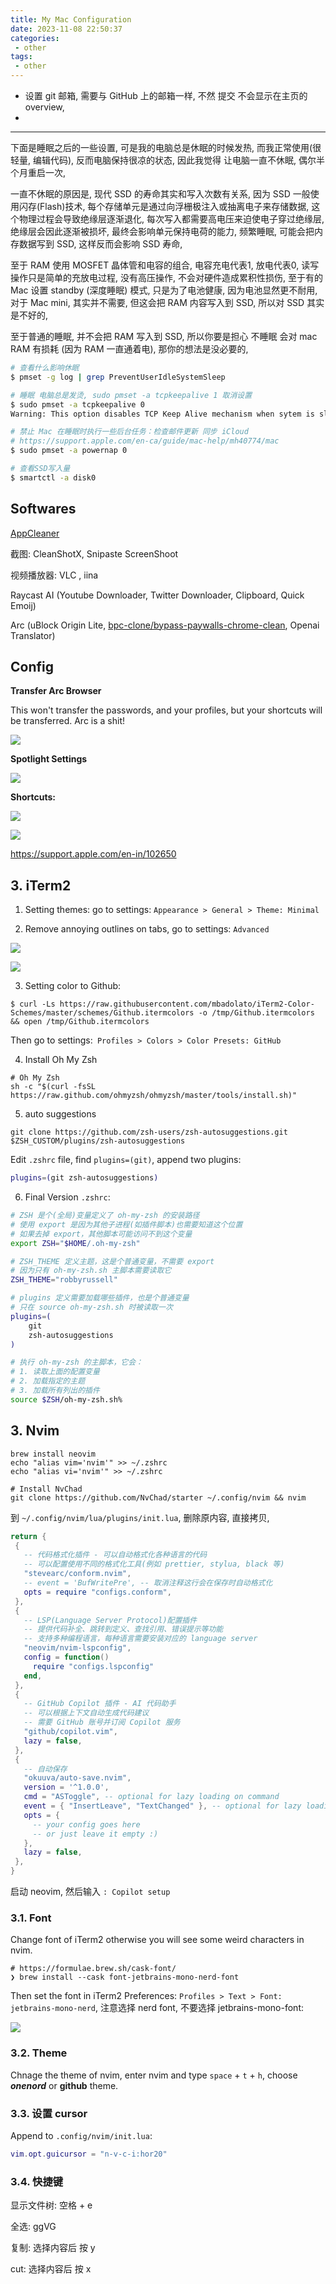 ```yaml
---
title: My Mac Configuration
date: 2023-11-08 22:50:37
categories:
 - other
tags:
 - other
---
```


- 设置 git 邮箱, 需要与 GitHub 上的邮箱一样, 不然 提交 不会显示在主页的 overview, 
- 

---

下面是睡眠之后的一些设置, 可是我的电脑总是休眠的时候发热, 而我正常使用(很轻量, 编辑代码), 反而电脑保持很凉的状态, 因此我觉得 让电脑一直不休眠, 偶尔半个月重启一次, 

一直不休眠的原因是, 现代 SSD 的寿命其实和写入次数有关系, 因为 SSD 一般使用闪存(Flash)技术, 每个存储单元是通过向浮栅极注入或抽离电子来存储数据, 这个物理过程会导致绝缘层逐渐退化, 每次写入都需要高电压来迫使电子穿过绝缘层, 绝缘层会因此逐渐被损坏, 最终会影响单元保持电荷的能力, 频繁睡眠, 可能会把内存数据写到 SSD, 这样反而会影响 SSD 寿命, 

至于 RAM 使用 MOSFET 晶体管和电容的组合, 电容充电代表1, 放电代表0, 读写操作只是简单的充放电过程, 没有高压操作, 不会对硬件造成累积性损伤, 至于有的 Mac 设置 standby (深度睡眠) 模式, 只是为了电池健康, 因为电池显然更不耐用, 对于 Mac mini, 其实并不需要, 但这会把 RAM 内容写入到 SSD, 所以对 SSD 其实是不好的, 

至于普通的睡眠, 并不会把 RAM 写入到 SSD, 所以你要是担心 不睡眠 会对 mac RAM 有损耗 (因为 RAM 一直通着电), 那你的想法是没必要的, 

```bash
# 查看什么影响休眠
$ pmset -g log | grep PreventUserIdleSystemSleep

# 睡眠 电脑总是发烫, sudo pmset -a tcpkeepalive 1 取消设置
$ sudo pmset -a tcpkeepalive 0
Warning: This option disables TCP Keep Alive mechanism when sytem is sleeping. This will result in some critical features like 'Find My Mac' not to function properly

# 禁止 Mac 在睡眠时执行一些后台任务：检查邮件更新 同步 iCloud
# https://support.apple.com/en-ca/guide/mac-help/mh40774/mac
$ sudo pmset -a powernap 0

# 查看SSD写入量
$ smartctl -a disk0
```

## Softwares

[AppCleaner](https://freemacsoft.net/appcleaner/)

截图: CleanShotX, Snipaste ScreenShoot

视频播放器:  VLC , iina

Raycast AI (Youtube Downloader, Twitter Downloader, Clipboard, Quick Emoij)

Arc (uBlock Origin Lite, [bpc-clone/bypass-paywalls-chrome-clean](https://github.com/bpc-clone/bypass-paywalls-chrome-clean?tab=readme-ov-file#installation),  Openai Translator)

## Config
**Transfer Arc Browser**

This won't transfer the passwords, and your profiles, but your shortcuts will be transferred. Arc is a shit!

![](https://pub-2a6758f3b2d64ef5bb71ba1601101d35.r2.dev/blogs/2024/11/d8ebc97b5bb6c427f6b2ce9cca72947b.jpg)

**Spotlight Settings**

![](https://pub-2a6758f3b2d64ef5bb71ba1601101d35.r2.dev/blogs/2024/11/334f19d638ada2230c0981846da8fd4d.jpg)

**Shortcuts:**

![](https://pub-2a6758f3b2d64ef5bb71ba1601101d35.r2.dev/blogs/2024/11/23345ee633c3dd55af79b24fd1bf7bec.jpg)

![](https://pub-2a6758f3b2d64ef5bb71ba1601101d35.r2.dev/blogs/2024/11/a32f686f24dc8c72798dd3b6ff436f96.jpg)

https://support.apple.com/en-in/102650

## 3. iTerm2

1. Setting themes: go to settings: `Appearance > General > Theme: Minimal`

2. Remove annoying outlines on tabs, go to settings: `Advanced`

![](https://pub-2a6758f3b2d64ef5bb71ba1601101d35.r2.dev/blogs/2024/11/060dccf96c2b61a6e4ceaf7ce3650931.png)

![](https://pub-2a6758f3b2d64ef5bb71ba1601101d35.r2.dev/blogs/2024/12/763ffe39b9e497a940503faa215d6365.png)

3. Setting color to Github:

```shell
$ curl -Ls https://raw.githubusercontent.com/mbadolato/iTerm2-Color-Schemes/master/schemes/Github.itermcolors -o /tmp/Github.itermcolors && open /tmp/Github.itermcolors
```

Then go to settings:` Profiles > Colors > Color Presets: GitHub`

4. Install Oh My Zsh

```shell
# Oh My Zsh
sh -c "$(curl -fsSL https://raw.github.com/ohmyzsh/ohmyzsh/master/tools/install.sh)"
```

5. auto suggestions

```shell
git clone https://github.com/zsh-users/zsh-autosuggestions.git $ZSH_CUSTOM/plugins/zsh-autosuggestions
```

Edit `.zshrc` file, find `plugins=(git)`, append two plugins:

```bash
plugins=(git zsh-autosuggestions)
```

6. Final Version `.zshrc`:

```bash
# ZSH 是个(全局)变量定义了 oh-my-zsh 的安装路径
# 使用 export 是因为其他子进程(如插件脚本)也需要知道这个位置
# 如果去掉 export，其他脚本可能访问不到这个变量
export ZSH="$HOME/.oh-my-zsh"

# ZSH_THEME 定义主题，这是个普通变量，不需要 export
# 因为只有 oh-my-zsh.sh 主脚本需要读取它
ZSH_THEME="robbyrussell"

# plugins 定义需要加载哪些插件，也是个普通变量
# 只在 source oh-my-zsh.sh 时被读取一次
plugins=(
    git 
    zsh-autosuggestions
)

# 执行 oh-my-zsh 的主脚本，它会：
# 1. 读取上面的配置变量
# 2. 加载指定的主题
# 3. 加载所有列出的插件
source $ZSH/oh-my-zsh.sh% 
```

## 3. Nvim
```shell
brew install neovim
echo "alias vim='nvim'" >> ~/.zshrc
echo "alias vi='nvim'" >> ~/.zshrc

# Install NvChad
git clone https://github.com/NvChad/starter ~/.config/nvim && nvim
```

到 `~/.config/nvim/lua/plugins/init.lua`, 删除原内容, 直接拷贝, 

```lua
return {
 {
   -- 代码格式化插件 - 可以自动格式化各种语言的代码
   -- 可以配置使用不同的格式化工具(例如 prettier, stylua, black 等)
   "stevearc/conform.nvim",
   -- event = 'BufWritePre', -- 取消注释这行会在保存时自动格式化
   opts = require "configs.conform",
 },
 {
   -- LSP(Language Server Protocol)配置插件
   -- 提供代码补全、跳转到定义、查找引用、错误提示等功能
   -- 支持多种编程语言，每种语言需要安装对应的 language server
   "neovim/nvim-lspconfig",
   config = function()
     require "configs.lspconfig"
   end,
 },
 {
   -- GitHub Copilot 插件 - AI 代码助手
   -- 可以根据上下文自动生成代码建议
   -- 需要 GitHub 账号并订阅 Copilot 服务
   "github/copilot.vim",
   lazy = false,
 },
 {
   -- 自动保存
   "okuuva/auto-save.nvim",
   version = '^1.0.0',
   cmd = "ASToggle", -- optional for lazy loading on command
   event = { "InsertLeave", "TextChanged" }, -- optional for lazy loading on trigger events
   opts = {
     -- your config goes here
     -- or just leave it empty :)
   },
   lazy = false,
 },
}
```

启动 neovim, 然后输入 `: Copilot setup`

### 3.1. **Font**

Change font of iTerm2 otherwise you will see some weird characters in nvim.

```shell
# https://formulae.brew.sh/cask-font/
❯ brew install --cask font-jetbrains-mono-nerd-font
```

Then set the font in iTerm2 Preferences: `Profiles > Text > Font: jetbrains-mono-nerd`, 注意选择 nerd font, 不要选择 jetbrains-mono-font: 

![](https://pub-2a6758f3b2d64ef5bb71ba1601101d35.r2.dev/blogs/2024/04/91da077a280e806eb70e5fdc26b4a8ed.jpg)

### 3.2. **Theme**

Chnage the theme of nvim, enter nvim and type `space` + `t` + `h`, choose ***onenord*** or **github** theme.

### 3.3. **设置 cursor** 

Append to `.config/nvim/init.lua`:

```lua
vim.opt.guicursor = "n-v-c-i:hor20"
```

### 3.4. 快捷键

显示文件树: 空格 + e

全选: ggVG

复制: 选择内容后 按 y

cut: 选择内容后 按 x
